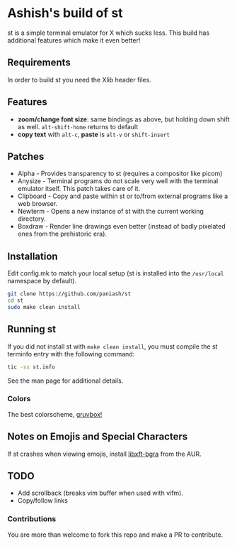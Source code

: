 # Ashish's build of st
st is a simple terminal emulator for X which sucks less. This build has additional features which make it even better!

## Requirements
In order to build st you need the Xlib header files.

## Features
+ **zoom/change font size**: same bindings as above, but holding down shift as well. `alt-shift-home` returns to default
+ **copy text** with `alt-c`, **paste** is `alt-v` or `shift-insert`

## Patches
- Alpha - Provides transparency to st (requires a compositor like picom)
- Anysize - Terminal programs do not scale very well with the terminal emulator itself. This patch takes care of it.
- Clipboard - Copy and paste within st or to/from external programs like a web browser.
- Newterm - Opens a new instance of st with the current working directory.
- Boxdraw - Render line drawings even better (instead of badly pixelated ones from the prehistoric era).

## Installation
Edit config.mk to match your local setup (st is installed into
the `/usr/local` namespace by default).

```sh
git clone https://github.com/paniash/st
cd st
sudo make clean install
```

## Running st
If you did not install st with `make clean install`, you must compile
the st terminfo entry with the following command:

```sh
tic -sx st.info
```

See the man page for additional details.

### Colors
The best colorscheme, [gruvbox!](https://github.com/morhetz/gruvbox)

## Notes on Emojis and Special Characters
If st crashes when viewing emojis, install [libxft-bgra](https://aur.archlinux.org/packages/libxft-bgra/) from the AUR.

## TODO
- Add scrollback (breaks vim buffer when used with vifm).
- Copy/follow links

### Contributions
You are more than welcome to fork this repo and make a PR to contribute.
